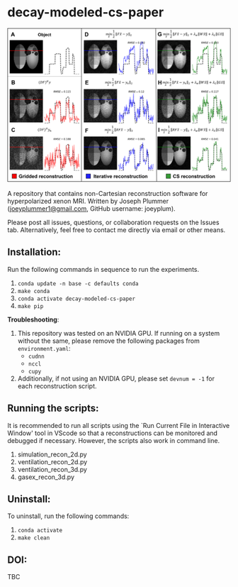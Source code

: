 # decay-modeled-cs-paper
![Figure1](Fig1.png)

A repository that contains non-Cartesian reconstruction software for hyperpolarized xenon MRI. Written by Joseph Plummer (joeyplummer1@gmail.com, GitHub username: joeyplum). 

Please post all issues, questions, or collaboration requests on the Issues tab. Alternatively, feel free to contact me directly via email or other means. 

## Installation:

Run the following commands in sequence to run the experiments.

1. `conda update -n base -c defaults conda`
2. `make conda`
3. `conda activate decay-modeled-cs-paper`
4. `make pip`

**Troubleshooting**:

1. This repository was tested on an NVIDIA GPU. If running on a system without
   the same, please remove the following packages from `environment.yaml`:
   - `cudnn`
   - `nccl`
   - `cupy`
2. Additionally, if not using an NVIDIA GPU, please set `devnum = -1` for each
   reconstruction script.

## Running the scripts: 

It is recommended to run all scripts using the `Run Current File in Interactive Window' tool in VScode so that a reconstructions can be monitored and debugged if necessary. However, the scripts also work in command line. 
1. simulation_recon_2d.py
2. ventilation_recon_2d.py
3. ventilation_recon_3d.py
4. gasex_recon_3d.py

## Uninstall:

To uninstall, run the following commands:

1. `conda activate`
2. `make clean`


## DOI:
TBC
